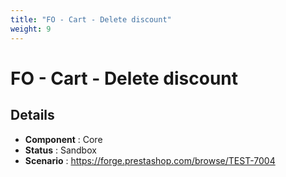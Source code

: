 ```yaml
---
title: "FO - Cart - Delete discount"
weight: 9
---
```


# FO - Cart - Delete discount
## Details
* **Component** : Core
* **Status** : Sandbox
* **Scenario** : https://forge.prestashop.com/browse/TEST-7004

